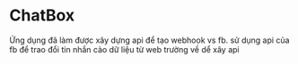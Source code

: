 # ChatBox
Ứng dụng đã làm được
 xây dựng api để tạo webhook vs fb.
 sử dụng api của fb để trao đổi tin nhắn
 cào dữ liệu từ web trường về dể xây api
